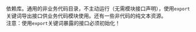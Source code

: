 依赖库。通用的非业务代码目录，不主动运行（无需模块接口声明），使用`export`关键词导出接口供业务代码模块使用。还有一些非代码的纯文本资源。  
注意：使用`export`关键词暴露的接口必须初始化！